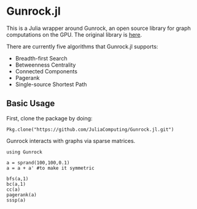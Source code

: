 # Gunrock.jl

This is a Julia wrapper around Gunrock, an open source library for graph computations on the GPU. The original library is [here](https://github.com/gunrock/gunrock).

There are currently five algorithms that Gunrock.jl supports:
* Breadth-first Search
* Betweenness Centrality
* Connected Components
* Pagerank
* Single-source Shortest Path

## Basic Usage
First, clone the package by doing:
```
Pkg.clone("https://github.com/JuliaComputing/Gunrock.jl.git")
```
Gunrock interacts with graphs via sparse matrices.
```
using Gunrock

a = sprand(100,100,0.1) 
a = a + a' #to make it symmetric

bfs(a,1)
bc(a,1)
cc(a)
pagerank(a)
sssp(a)
```
